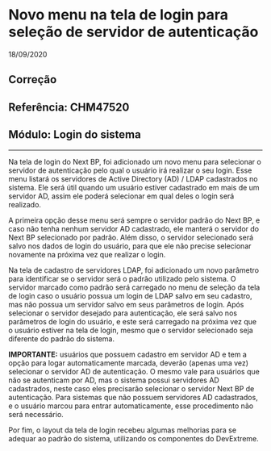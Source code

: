 # Novo menu na tela de login para seleção de servidor de autenticação
18/09/2020
## Correção
## Referência: CHM47520
## Módulo: Login do sistema
***

Na tela de login do Next BP, foi adicionado um novo menu para selecionar o servidor de autenticação pelo qual o usuário irá realizar o seu login. Esse menu listará os servidores de Active Directory (AD) / LDAP cadastrados no sistema. Ele será útil quando um usuário estiver cadastrado em mais de um servidor AD, assim ele poderá selecionar em qual deles o login será realizado.

A primeira opção desse menu será sempre o servidor padrão do Next BP, e caso não tenha nenhum servidor AD cadastrado, ele manterá o servidor do Next BP selecionado por padrão. Além disso, o servidor selecionado será salvo nos dados de login do usuário, para que ele não precise selecionar novamente na próxima vez que realizar o login.

Na tela de cadastro de servidores LDAP, foi adicionado um novo parâmetro para identificar se o servidor será o padrão utilizado pelo sistema. O servidor marcado como padrão será carregado no menu de seleção da tela de login caso o usuário possua um login de LDAP salvo em seu cadastro, mas não possua um servidor salvo em seus parâmetros de login. Após selecionar o servidor desejado para autenticação, ele será salvo nos parâmetros de login do usuário, e este será carregado na próxima vez que o usuário estiver na tela de login, mesmo que o servidor selecionado seja diferente do padrão do sistema.

**IMPORTANTE:** usuários que possuem cadastro em servidor AD e tem a opção para logar automaticamente marcada, deverão (apenas uma vez) selecionar o servidor AD de autenticação. O mesmo vale para usuários que não se autenticam por AD, mas o sistema possui servidores AD cadastrados, neste caso eles precisarão selecionar o servidor Next BP de autenticação. Para sistemas que não possuem servidores AD cadastrados, e o usuário marcou para entrar automaticamente, esse procedimento não será necessário.

Por fim, o layout da tela de login recebeu algumas melhorias para se adequar ao padrão do sistema, utilizando os componentes do DevExtreme.